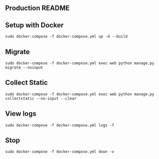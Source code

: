 ## Production README

## Setup with Docker
```sudo docker-compose -f docker-compose.yml up -d --build```

## Migrate
```sudo docker-compose -f docker-compose.yml exec web python manage.py migrate --noinput```

## Collect Static
```sudo docker-compose -f docker-compose.yml exec web python manage.py collectstatic --no-input --clear```

## View logs
```sudo docker-compose -f docker-compose.yml logs -f```

## Stop 
```sudo docker-compose -f docker-compose.yml down -v```
